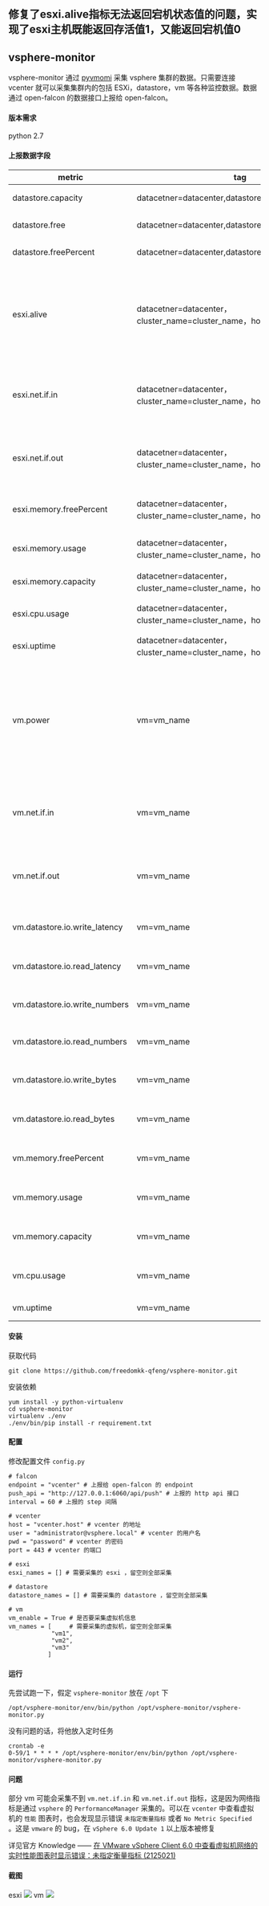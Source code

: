 ## 修复了esxi.alive指标无法返回宕机状态值的问题，实现了esxi主机既能返回存活值1，又能返回宕机值0

## vsphere-monitor
vsphere-monitor 通过 [pyvmomi](https://github.com/vmware/pyvmomi) 采集 vsphere 集群的数据。只需要连接 vcenter 就可以采集集群内的包括 ESXi，datastore，vm 等各种监控数据。数据通过 open-falcon 的数据接口上报给 open-falcon。

#### 版本需求
python 2.7

#### 上报数据字段

 metric |  tag | type | note 
-----|------|------|------
datastore.capacity|datacetner=datacenter,datastore=datastore,type=type|GAUGE| 存储容量
datastore.free|datacetner=datacenter,datastore=datastore,type=type|GAUGE| 存储剩余容量
datastore.freePercent|datacetner=datacenter,datastore=datastore,type=type|GAUGE| 存储剩余容量
esxi.alive|datacetner=datacenter，cluster_name=cluster_name，host=host|GAUGE|esxi 存活值为 1，宕机值为0，可以用来做 Nodata
esxi.net.if.in|datacetner=datacenter，cluster_name=cluster_name，host=host|GAUGE|esxi 网络进流量（所有网卡总和）
esxi.net.if.out|datacetner=datacenter，cluster_name=cluster_name，host=host|GAUGE|esxi 网络出流量（所有网卡总和）
esxi.memory.freePercent|datacetner=datacenter，cluster_name=cluster_name，host=host|GAUGE|esxi 剩余内存百分比
esxi.memory.usage|datacetner=datacenter，cluster_name=cluster_name，host=host|GAUGE|esxi 内存使用量
esxi.memory.capacity|datacetner=datacenter，cluster_name=cluster_name，host=host|GAUGE|esxi 内存总量
esxi.cpu.usage|datacetner=datacenter，cluster_name=cluster_name，host=host|GAUGE|esxi CPU 使用率
esxi.uptime|datacetner=datacenter，cluster_name=cluster_name，host=host|GAUGE|esxi uptime
vm.power|vm=vm_name|GAUGE|虚机是否开机，开机 = 1，关机 = 0，可以用来做 nodata
vm.net.if.in|vm=vm_name|GAUGE|虚机网络进流量（所有网卡总和）
vm.net.if.out|vm=vm_name|GAUGE|虚机网络出流量（所有网卡总和）
vm.datastore.io.write_latency|vm=vm_name|GAUGE|虚机存储 io 写延迟
vm.datastore.io.read_latency|vm=vm_name|GAUGE|虚机存储 io 读延迟
vm.datastore.io.write_numbers|vm=vm_name|GAUGE|虚机存储写 IOPS
vm.datastore.io.read_numbers|vm=vm_name|GAUGE|虚机存储读 IOPS
vm.datastore.io.write_bytes|vm=vm_name|GAUGE|虚机存储写流量
vm.datastore.io.read_bytes|vm=vm_name|GAUGE|虚机存储读流量
vm.memory.freePercent|vm=vm_name|GAUGE|虚机内存剩余百分比
vm.memory.usage|vm=vm_name|GAUGE|虚机内存量使用量
vm.memory.capacity|vm=vm_name|GAUGE|虚机内存量总量
vm.cpu.usage|vm=vm_name|GAUGE|虚机 cpu 使用量
vm.uptime|vm=vm_name|GAUGE|虚机 uptime


#### 安装
获取代码
```
git clone https://github.com/freedomkk-qfeng/vsphere-monitor.git
```
安装依赖
```
yum install -y python-virtualenv
cd vsphere-monitor
virtualenv ./env
./env/bin/pip install -r requirement.txt
```
#### 配置
修改配置文件 `config.py`
```
# falcon
endpoint = "vcenter" # 上报给 open-falcon 的 endpoint
push_api = "http://127.0.0.1:6060/api/push" # 上报的 http api 接口
interval = 60 # 上报的 step 间隔

# vcenter
host = "vcenter.host" # vcenter 的地址
user = "administrator@vsphere.local" # vcenter 的用户名
pwd = "password" # vcenter 的密码
port = 443 # vcenter 的端口

# esxi
esxi_names = [] # 需要采集的 esxi ，留空则全部采集

# datastore
datastore_names = [] # 需要采集的 datastore ，留空则全部采集 

# vm
vm_enable = True # 是否要采集虚拟机信息
vm_names = [     # 需要采集的虚拟机，留空则全部采集
            "vm1",
            "vm2",
            "vm3"
           ]
```

#### 运行
先尝试跑一下，假定 `vsphere-monitor` 放在 `/opt` 下
```
/opt/vsphere-monitor/env/bin/python /opt/vsphere-monitor/vsphere-monitor.py
```
没有问题的话，将他放入定时任务
```
crontab -e
0-59/1 * * * * /opt/vsphere-monitor/env/bin/python /opt/vsphere-monitor/vsphere-monitor.py
```

#### 问题
部分 vm 可能会采集不到 `vm.net.if.in` 和 `vm.net.if.out` 指标，这是因为网络指标是通过 `vsphere` 的 `PerformanceManager` 采集的。可以在 `vcenter` 中查看虚拟机的 `性能` 图表时，也会发现显示错误 `未指定衡量指标` 或者 `No Metric Specified` 。这是 `vmware` 的 bug，在 `vSphere 6.0 Update 1` 以上版本被修复

详见官方 Knowledge —— [在 VMware vSphere Client 6.0 中查看虚拟机网络的实时性能图表时显示错误：未指定衡量指标 (2125021)](https://kb.vmware.com/selfservice/microsites/search.do?language=en_US&cmd=displayKC&externalId=2125021)

#### 截图
esxi 
![](https://github.com/freedomkk-qfeng/vsphere-monitor/blob/master/screenshots/esxi.png?raw=true)
vm
![](https://github.com/freedomkk-qfeng/vsphere-monitor/blob/master/screenshots/vm.png?raw=true)
